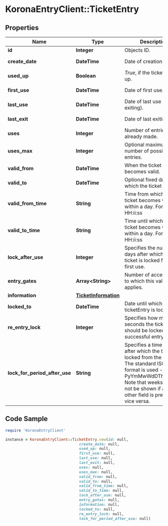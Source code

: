 # KoronaEntryClient::TicketEntry

## Properties

Name | Type | Description | Notes
------------ | ------------- | ------------- | -------------
**id** | **Integer** | Objects ID. | [optional] 
**create_date** | **DateTime** | Date of creation. | [optional] [readonly] 
**used_up** | **Boolean** | *True*, if the ticket is used up. | [optional] 
**first_use** | **DateTime** | Date of first use. | [optional] [readonly] 
**last_use** | **DateTime** | Date of last use (not exiting). | [optional] [readonly] 
**last_exit** | **DateTime** | Date of last exiting. | [optional] [readonly] 
**uses** | **Integer** | Number of entries already made. | [optional] [readonly] 
**uses_max** | **Integer** | Optional maximum number of possible entries. | [optional] 
**valid_from** | **DateTime** | When the ticket becomes valid. | [optional] 
**valid_to** | **DateTime** | Optional fixed date until which the ticket is valid. | [optional] 
**valid_from_time** | **String** | Time from which the ticket becomes valid within a day. Format: HH:ii:ss | [optional] 
**valid_to_time** | **String** | Time until which the ticket becomes valid within a day. Format: HH:ii:ss | [optional] 
**lock_after_use** | **Integer** | Specifies the number of days after which the ticket is locked from the first use. | [optional] 
**entry_gates** | **Array&lt;String&gt;** | Number of access points to which this validity applies. | [optional] 
**information** | [**TicketInformation**](TicketInformation.md) |  | [optional] 
**locked_to** | **DateTime** | Date until which the ticketEntry is locked. | [optional] 
**re_entry_lock** | **Integer** | Specifies how many seconds the ticket should be locked after a successful entry. | [optional] 
**lock_for_period_after_use** | **String** | Specifies a time period after which the ticket is locked from the first use. The standard ISO 8601 format is used - PyYmMwWdDThHmMsS. Note that weeks should not be shown if any other field is present and vice versa. | [optional] 

## Code Sample

```ruby
require 'KoronaEntryClient'

instance = KoronaEntryClient::TicketEntry.new(id: null,
                                 create_date: null,
                                 used_up: null,
                                 first_use: null,
                                 last_use: null,
                                 last_exit: null,
                                 uses: null,
                                 uses_max: null,
                                 valid_from: null,
                                 valid_to: null,
                                 valid_from_time: null,
                                 valid_to_time: null,
                                 lock_after_use: null,
                                 entry_gates: null,
                                 information: null,
                                 locked_to: null,
                                 re_entry_lock: null,
                                 lock_for_period_after_use: null)
```


